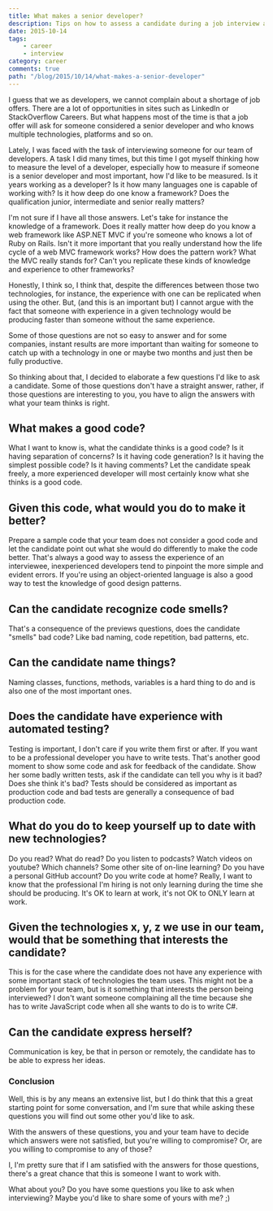 ```yaml
---
title: What makes a senior developer?
description: Tips on how to assess a candidate during a job interview as a developer.
date: 2015-10-14
tags:
    - career
    - interview
category: career
comments: true
path: "/blog/2015/10/14/what-makes-a-senior-developer"
---
```


I guess that we as developers, we cannot complain about a shortage of job offers. There are a lot of opportunities in sites such as LinkedIn or StackOverflow Careers. But what happens most of the time is that a job offer will ask for someone considered a senior developer and who knows multiple technologies, platforms and so on.

Lately, I was faced with the task of interviewing someone for our team of developers. A task I did many times, but this time I got myself thinking how to measure the level of a developer, especially how to measure if someone is a senior developer and most important, how I'd like to be measured. Is it years working as a developer? Is it how many languages one is capable of working with? Is it how deep do one know a framework? Does the qualification junior, intermediate and senior really matters?

I'm not sure if I have all those answers. Let's take for instance the knowledge of a framework. Does it really matter how deep do you know a web framework like ASP.NET MVC if you're someone who knows a lot of Ruby on Rails. Isn't it more important that you really understand how the life cycle of a web MVC framework works? How does the pattern work? What the MVC really stands for? Can't you replicate these kinds of knowledge and experience to other frameworks?

Honestly, I think so, I think that, despite the differences between those two technologies, for instance, the experience with one can be replicated when using the other. But, (and this is an important but) I cannot argue with the fact that someone with experience in a given technology would be producing faster than someone without the same experience.

Some of those questions are not so easy to answer and for some companies, instant results are more important than waiting for someone to catch up with a technology in one or maybe two months and just then be fully productive.

So thinking about that, I decided to elaborate a few questions I'd like to ask a candidate. Some of those questions don't have a straight answer, rather, if those questions are interesting to you, you have to align the answers with what your team thinks is right.

<script async src="//pagead2.googlesyndication.com/pagead/js/adsbygoogle.js"></script>
<!-- Responsive content -->

<ins class="adsbygoogle"
     style="display:block"
     data-ad-client="ca-pub-1865353648221711"
     data-ad-slot="8499334570"
     data-ad-format="auto"></ins>

<script>
(adsbygoogle = window.adsbygoogle || []).push({});
</script>

## What makes a good code?

What I want to know is, what the candidate thinks is a good code? Is it having separation of concerns? Is it having code generation? Is it having the simplest possible code? Is it having comments? Let the candidate speak freely, a more experienced developer will most certainly know what she thinks is a good code.

## Given this code, what would you do to make it better?

Prepare a sample code that your team does not consider a good code and let the candidate point out what she would do differently to make the code better. That's always a good way to assess the experience of an interviewee, inexperienced developers tend to pinpoint the more simple and evident errors. If you're using an object-oriented language is also a good way to test the knowledge of good design patterns.

## Can the candidate recognize code smells?

That's a consequence of the previews questions, does the candidate "smells" bad code? Like bad naming, code repetition, bad patterns, etc.

## Can the candidate name things?

Naming classes, functions, methods, variables is a hard thing to do and is also one of the most important ones.

## Does the candidate have experience with automated testing?

Testing is important, I don't care if you write them first or after. If you want to be a professional developer you have to write tests.
That's another good moment to show some code and ask for feedback of the candidate. Show her some badly written tests, ask if the candidate can tell you why is it bad? Does she think it's bad? Tests should be considered as important as production code and bad tests are generally a consequence of bad production code.

## What do you do to keep yourself up to date with new technologies?

Do you read? What do read? Do you listen to podcasts? Watch videos on youtube? Which channels? Some other site of on-line learning? Do you have a personal GitHub account? Do you write code at home?
Really, I want to know that the professional I'm hiring is not only learning during the time she should be producing. It's OK to learn at work, it's not OK to ONLY learn at work.

## Given the technologies x, y, z we use in our team, would that be something that interests the candidate?

This is for the case where the candidate does not have any experience with some important stack of technologies the team uses. This might not be a problem for your team, but is it something that interests the person being interviewed? I don't want someone complaining all the time because she has to write JavaScript code when all she wants to do is to write C#.

## Can the candidate express herself?

Communication is key, be that in person or remotely, the candidate has to be able to express her ideas.

### Conclusion

Well, this is by any means an extensive list, but I do think that this a great starting point for some conversation, and I'm sure that while asking these questions you will find out some other you'd like to ask.

With the answers of these questions, you and your team have to decide which answers were not satisfied, but you're willing to compromise? Or, are you willing to compromise to any of those?

I, I'm pretty sure that if I am satisfied with the answers for those questions, there's a great chance that this is someone I want to work with.

What about you? Do you have some questions you like to ask when interviewing? Maybe you'd like to share some of yours with me? ;)
